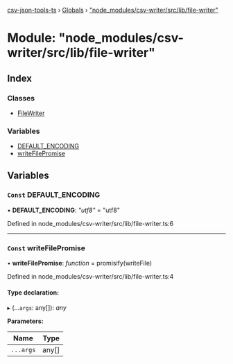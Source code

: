 [csv-json-tools-ts](../README.md) › [Globals](../globals.md) › ["node_modules/csv-writer/src/lib/file-writer"](_node_modules_csv_writer_src_lib_file_writer_.md)

# Module: "node_modules/csv-writer/src/lib/file-writer"

## Index

### Classes

* [FileWriter](../classes/_node_modules_csv_writer_src_lib_file_writer_.filewriter.md)

### Variables

* [DEFAULT_ENCODING](_node_modules_csv_writer_src_lib_file_writer_.md#const-default_encoding)
* [writeFilePromise](_node_modules_csv_writer_src_lib_file_writer_.md#const-writefilepromise)

## Variables

### `Const` DEFAULT_ENCODING

• **DEFAULT_ENCODING**: *"utf8"* = "utf8"

Defined in node_modules/csv-writer/src/lib/file-writer.ts:6

___

### `Const` writeFilePromise

• **writeFilePromise**: *function* = promisify(writeFile)

Defined in node_modules/csv-writer/src/lib/file-writer.ts:4

#### Type declaration:

▸ (...`args`: any[]): *any*

**Parameters:**

Name | Type |
------ | ------ |
`...args` | any[] |

